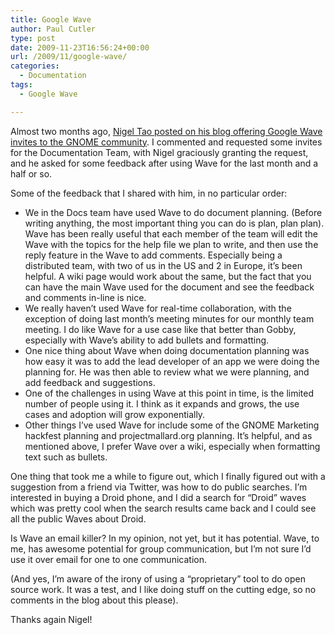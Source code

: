 ```yaml
---
title: Google Wave
author: Paul Cutler
type: post
date: 2009-11-23T16:56:24+00:00
url: /2009/11/google-wave/
categories:
  - Documentation
tags:
  - Google Wave

---
```

Almost two months ago, [Nigel Tao posted on his blog offering Google Wave invites to the GNOME community][1]. I commented and requested some invites for the Documentation Team, with Nigel graciously granting the request, and he asked for some feedback after using Wave for the last month and a half or so.

Some of the feedback that I shared with him, in no particular order:

  * We in the Docs team have used Wave to do document planning. (Before writing anything, the most important thing you can do is plan, plan plan). Wave has been really useful that each member of the team will edit the Wave with the topics for the help file we plan to write, and then use the reply feature in the Wave to add comments. Especially being a distributed team, with two of us in the US and 2 in Europe, it&#8217;s been helpful. A wiki page would work about the same, but the fact that you can have the main Wave used for the document and see the feedback and comments in-line is nice.
  * We really haven&#8217;t used Wave for real-time collaboration, with the exception of doing last month&#8217;s meeting minutes for our monthly team meeting. I do like Wave for a use case like that better than Gobby, especially with Wave&#8217;s ability to add bullets and formatting.
  * One nice thing about Wave when doing documentation planning was how easy it was to add the lead developer of an app we were doing the planning for. He was then able to review what we were planning, and add feedback and suggestions.
  * One of the challenges in using Wave at this point in time, is the limited number of people using it. I think as it expands and grows, the use cases and adoption will grow exponentially. 
  * Other things I&#8217;ve used Wave for include some of the GNOME Marketing hackfest planning and projectmallard.org planning. It&#8217;s helpful, and as mentioned above, I prefer Wave over a wiki, especially when formatting text such as bullets.

One thing that took me a while to figure out, which I finally figured out with a suggestion from a friend via Twitter, was how to do public searches. I&#8217;m interested in buying a Droid phone, and I did a search for &#8220;Droid&#8221; waves which was pretty cool when the search results came back and I could see all the public Waves about Droid.

Is Wave an email killer? In my opinion, not yet, but it has potential. Wave, to me, has awesome potential for group communication, but I&#8217;m not sure I&#8217;d use it over email for one to one communication.

(And yes, I&#8217;m aware of the irony of using a &#8220;proprietary&#8221; tool to do open source work. It was a test, and I like doing stuff on the cutting edge, so no comments in the blog about this please).

Thanks again Nigel!

 [1]: http://blogs.gnome.org/nigeltao/2009/09/30/jump-in-the-waters-fine/
